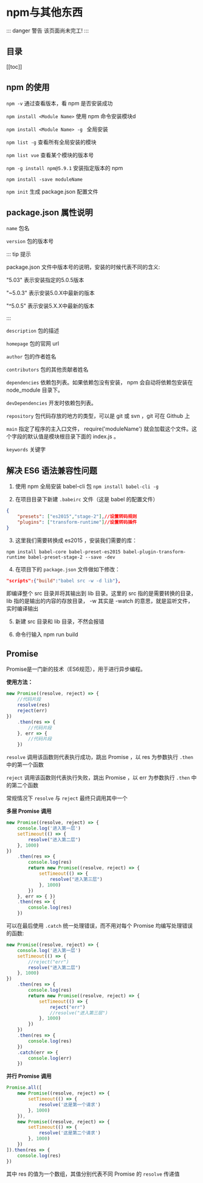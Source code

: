 # npm与其他东西

::: danger 警告
该页面尚未完工!
:::

## 目录

[[toc]]

## npm 的使用

`npm -v` 通过查看版本，看 npm 是否安装成功

`npm install <Module Name>` 使用 npm 命令安装模块d

`npm install <Module Name> -g ` 全局安装

`npm list -g` 查看所有全局安装的模块

`npm list vue` 查看某个模块的版本号

`npm -g install npm@5.9.1` 安装指定版本的 npm

`npm install -save moduleName`

`npm init` 生成 package.json 配置文件

## package.json 属性说明

`name` 包名

`version` 包的版本号

::: tip 提示

package.json 文件中版本号的说明，安装的时候代表不同的含义:

"5.03" 表示安装指定的5.0.5版本

"~5.0.3" 表示安装5.0.X中最新的版本

"^5.0.5" 表示安装5.X.X中最新的版本

:::

`description` 包的描述

`homepage` 包的官网 url

`author` 包的作者姓名

`contributors` 包的其他贡献者姓名

`dependencies` 依赖包列表。如果依赖包没有安装， npm 会自动将依赖包安装在 node_module 目录下。

`devDependencies` 开发时依赖包列表。

`repository` 包代码存放的地方的类型，可以是 git 或 svn ，git 可在 Github 上

`main` 指定了程序的主入口文件， require('moduleName') 就会加载这个文件。这个字段的默认值是模块根目录下面的 index.js 。

`keywords` 关键字

## 解决 ES6 语法兼容性问题

1. 使用 npm 全局安装 babel-cli 包 `npm install babel-cli -g`

2. 在项目目录下新建 `.babeirc` 文件（这是 babel 的配置文件）

````json
{
    "presets": ["es2015","stage-2"],//设置转码规则
    "plugins": ["transform-runtime"]//设置转码插件
}
````

3. 这里我们需要转换成 es2015 ，安装我们需要的库：

````
npm install babel-core babel-preset-es2015 babel-plugin-transform-runtime babel-preset-stage-2 --save -dev
````

4. 在项目下的 `package.json` 文件做如下修改：

````json
"scripts":{"build":"babel src -w -d lib"},
````

即编译整个 src 目录并将其输出到 lib 目录。这里的 src 指的是需要转换的目录， lib 指的是输出的内容的存放目录， -w 其实是 -watch 的意思，就是监听文件，实时编译输出

5. 新建 src 目录和 lib 目录，不然会报错

6. 命令行输入 npm run build

## Promise

Promise是一门新的技术（ES6规范），用于进行异步编程。

**使用方法：**

````JavaScript
new Promise((resolve, reject) => {
    //代码片段
    resolve(res)
    reject(err)
})
    .then(res => {
        //代码片段
    }, err => {
        //代码片段
    })
````

`resolve` 调用该函数则代表执行成功，跳出 Promise ，以 res 为参数执行 `.then` 中的第一个函数

`reject` 调用该函数则代表执行失败，跳出 Promise ，以 err 为参数执行 `.then` 中的第二个函数

常规情况下 `resolve` 与 `reject` 最终只调用其中一个

**多层 Promise 调用**

````JavaScript
new Promise((resolve, reject) => {
    console.log('进入第一层')
    setTimeout(() => {
        resolve("进入第二层")
    }, 1000)
})
    .then(res => {
        console.log(res)
        return new Promise((resolve, reject) => {
            setTimeout(() => {
                resolve("进入第三层")
            }, 1000)
        })
    }, err => { })
    .then(res => {
        console.log(res)
    })
````

可以在最后使用 `.catch` 统一处理错误，而不用对每个 Promise 均编写处理错误的函数:

````JavaScript
new Promise((resolve, reject) => {
    console.log('进入第一层')
    setTimeout(() => {
        //reject("err")
        resolve("进入第二层")
    }, 1000)
})
    .then(res => {
        console.log(res)
        return new Promise((resolve, reject) => {
            setTimeout(() => {
                reject("err")
                //resolve("进入第三层")
            }, 1000)
        })
    })
    .then(res => {
        console.log(res)
    })
    .catch(err => {
        console.log(err)
    })
````

**并行 Promise 调用**

````JavaScript
Promise.all([
    new Promise((resolve, reject) => {
        setTimeout(() => {
            resolve('这是第一个请求')
        }, 1000)
    }),
    new Promise((resolve, reject) => {
        setTimeout(() => {
            resolve('这是第二个请求')
        }, 1000)
    })
]).then(res => {
    console.log(res)
})
````

其中 res 的值为一个数组，其值分别代表不同 Promise 的 `resolve` 传递值